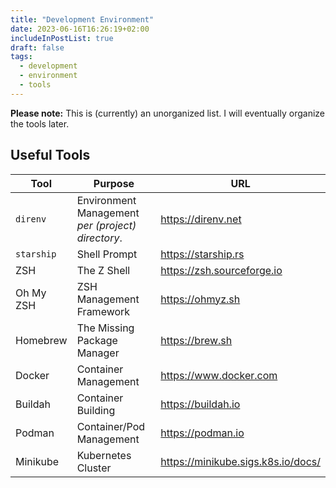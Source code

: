 ```yaml
---
title: "Development Environment"
date: 2023-06-16T16:26:19+02:00
includeInPostList: true
draft: false
tags:
  - development
  - environment
  - tools
---
```


**Please note:** This is (currently) an unorganized list. I will eventually organize the tools later.

## Useful Tools

| Tool       | Purpose                                           | URL                                |
|------------|---------------------------------------------------|------------------------------------|
| `direnv`   | Environment Management _per (project) directory_. | https://direnv.net                 |
| `starship` | Shell Prompt                                      | https://starship.rs                |
| ZSH        | The Z Shell                                       | https://zsh.sourceforge.io         |
| Oh My ZSH  | ZSH Management Framework                          | https://ohmyz.sh                   |
| Homebrew   | The Missing Package Manager                       | https://brew.sh                    |
| Docker     | Container Management                              | https://www.docker.com             |
| Buildah    | Container Building                                | https://buildah.io                 |
| Podman     | Container/Pod Management                          | https://podman.io                  |
| Minikube   | Kubernetes Cluster                                | https://minikube.sigs.k8s.io/docs/ |
